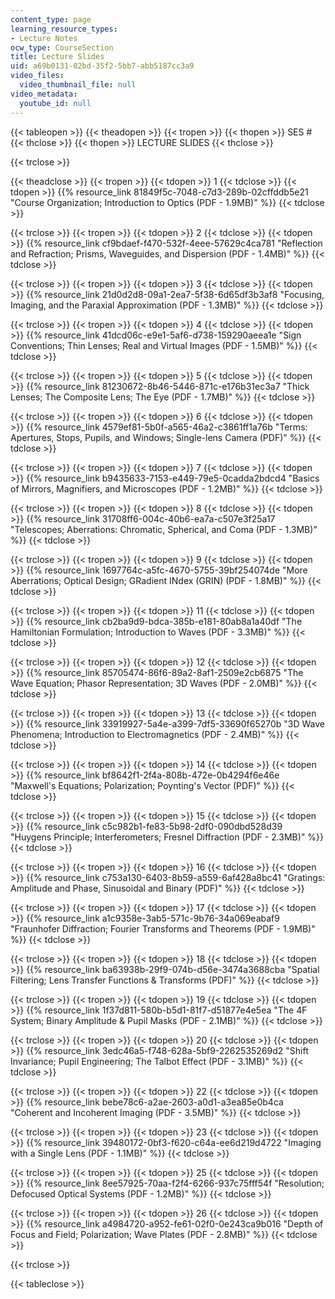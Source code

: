 ```yaml
---
content_type: page
learning_resource_types:
- Lecture Notes
ocw_type: CourseSection
title: Lecture Slides
uid: a69b0131-02bd-35f2-5bb7-abb5187cc3a9
video_files:
  video_thumbnail_file: null
video_metadata:
  youtube_id: null
---
```


{{< tableopen >}}
{{< theadopen >}}
{{< tropen >}}
{{< thopen >}}
SES #
{{< thclose >}}
{{< thopen >}}
LECTURE SLIDES
{{< thclose >}}

{{< trclose >}}

{{< theadclose >}}
{{< tropen >}}
{{< tdopen >}}
1
{{< tdclose >}}
{{< tdopen >}}
{{% resource_link 81849f5c-7048-c7d3-289b-02cffddb5e21 "Course Organization; Introduction to Optics (PDF - 1.9MB)" %}}
{{< tdclose >}}

{{< trclose >}}
{{< tropen >}}
{{< tdopen >}}
2
{{< tdclose >}}
{{< tdopen >}}
{{% resource_link cf9bdaef-f470-532f-4eee-57629c4ca781 "Reflection and Refraction; Prisms, Waveguides, and Dispersion (PDF - 1.4MB)" %}}
{{< tdclose >}}

{{< trclose >}}
{{< tropen >}}
{{< tdopen >}}
3
{{< tdclose >}}
{{< tdopen >}}
{{% resource_link 21d0d2d8-09a1-2ea7-5f38-6d65df3b3af8 "Focusing, Imaging, and the Paraxial Approximation (PDF - 1.3MB)" %}}
{{< tdclose >}}

{{< trclose >}}
{{< tropen >}}
{{< tdopen >}}
4
{{< tdclose >}}
{{< tdopen >}}
{{% resource_link 41dcd06c-e9e1-5af6-d738-159290aeea1e "Sign Conventions; Thin Lenses; Real and Virtual Images (PDF - 1.5MB)" %}}
{{< tdclose >}}

{{< trclose >}}
{{< tropen >}}
{{< tdopen >}}
5
{{< tdclose >}}
{{< tdopen >}}
{{% resource_link 81230672-8b46-5446-871c-e176b31ec3a7 "Thick Lenses; The Composite Lens; The Eye (PDF - 1.7MB)" %}}
{{< tdclose >}}

{{< trclose >}}
{{< tropen >}}
{{< tdopen >}}
6
{{< tdclose >}}
{{< tdopen >}}
{{% resource_link 4579ef81-5b0f-a565-46a2-c3861ff1a76b "Terms: Apertures, Stops, Pupils, and Windows; Single-lens Camera (PDF)" %}}
{{< tdclose >}}

{{< trclose >}}
{{< tropen >}}
{{< tdopen >}}
7
{{< tdclose >}}
{{< tdopen >}}
{{% resource_link b9435633-7153-e449-79e5-0cadda2bdcd4 "Basics of Mirrors, Magnifiers, and Microscopes (PDF - 1.2MB)" %}}
{{< tdclose >}}

{{< trclose >}}
{{< tropen >}}
{{< tdopen >}}
8
{{< tdclose >}}
{{< tdopen >}}
{{% resource_link 31708ff6-004c-40b6-ea7a-c507e3f25a17 "Telescopes; Aberrations: Chromatic, Spherical, and Coma (PDF - 1.3MB)" %}}
{{< tdclose >}}

{{< trclose >}}
{{< tropen >}}
{{< tdopen >}}
9
{{< tdclose >}}
{{< tdopen >}}
{{% resource_link 1697764c-a5fc-4670-5755-39bf254074de "More Aberrations; Optical Design; GRadient INdex (GRIN) (PDF - 1.8MB)" %}}
{{< tdclose >}}

{{< trclose >}}
{{< tropen >}}
{{< tdopen >}}
11
{{< tdclose >}}
{{< tdopen >}}
{{% resource_link cb2ba9d9-bdca-385b-e181-80ab8a1a40df "The Hamiltonian Formulation; Introduction to Waves (PDF - 3.3MB)" %}}
{{< tdclose >}}

{{< trclose >}}
{{< tropen >}}
{{< tdopen >}}
12
{{< tdclose >}}
{{< tdopen >}}
{{% resource_link 85705474-86f6-89a2-8af1-2509e2cb6875 "The Wave Equation; Phasor Representation; 3D Waves (PDF - 2.0MB)" %}}
{{< tdclose >}}

{{< trclose >}}
{{< tropen >}}
{{< tdopen >}}
13
{{< tdclose >}}
{{< tdopen >}}
{{% resource_link 33919927-5a4e-a399-7df5-33690f65270b "3D Wave Phenomena; Introduction to Electromagnetics (PDF - 2.4MB)" %}}
{{< tdclose >}}

{{< trclose >}}
{{< tropen >}}
{{< tdopen >}}
14
{{< tdclose >}}
{{< tdopen >}}
{{% resource_link bf8642f1-2f4a-808b-472e-0b4294f6e46e "Maxwell's Equations; Polarization; Poynting's Vector (PDF)" %}}
{{< tdclose >}}

{{< trclose >}}
{{< tropen >}}
{{< tdopen >}}
15
{{< tdclose >}}
{{< tdopen >}}
{{% resource_link c5c982b1-fe83-5b98-2df0-090dbd528d39 "Huygens Principle; Interferometers; Fresnel Diffraction (PDF - 2.3MB)" %}}
{{< tdclose >}}

{{< trclose >}}
{{< tropen >}}
{{< tdopen >}}
16
{{< tdclose >}}
{{< tdopen >}}
{{% resource_link c753a130-6403-8b59-a559-6af428a8bc41 "Gratings: Amplitude and Phase, Sinusoidal and Binary (PDF)" %}}
{{< tdclose >}}

{{< trclose >}}
{{< tropen >}}
{{< tdopen >}}
17
{{< tdclose >}}
{{< tdopen >}}
{{% resource_link a1c9358e-3ab5-571c-9b76-34a069eabaf9 "Fraunhofer Diffraction; Fourier Transforms and Theorems (PDF - 1.9MB)" %}}
{{< tdclose >}}

{{< trclose >}}
{{< tropen >}}
{{< tdopen >}}
18
{{< tdclose >}}
{{< tdopen >}}
{{% resource_link ba63938b-29f9-074b-d56e-3474a3688cba "Spatial Filtering; Lens Transfer Functions & Transforms (PDF)" %}}
{{< tdclose >}}

{{< trclose >}}
{{< tropen >}}
{{< tdopen >}}
19
{{< tdclose >}}
{{< tdopen >}}
{{% resource_link 1f37d811-580b-b5d1-81f7-d51877e4e5ea "The 4F System; Binary Amplitude & Pupil Masks (PDF - 2.1MB)" %}}
{{< tdclose >}}

{{< trclose >}}
{{< tropen >}}
{{< tdopen >}}
20
{{< tdclose >}}
{{< tdopen >}}
{{% resource_link 3edc46a5-f748-628a-5bf9-2262535269d2 "Shift Invariance; Pupil Engineering; The Talbot Effect (PDF - 3.1MB)" %}}
{{< tdclose >}}

{{< trclose >}}
{{< tropen >}}
{{< tdopen >}}
22
{{< tdclose >}}
{{< tdopen >}}
{{% resource_link bebe78c6-a2ae-2603-a0d1-a3ea85e0b4ca "Coherent and Incoherent Imaging (PDF - 3.5MB)" %}}
{{< tdclose >}}

{{< trclose >}}
{{< tropen >}}
{{< tdopen >}}
23
{{< tdclose >}}
{{< tdopen >}}
{{% resource_link 39480172-0bf3-f620-c64a-ee6d219d4722 "Imaging with a Single Lens (PDF - 1.1MB)" %}}
{{< tdclose >}}

{{< trclose >}}
{{< tropen >}}
{{< tdopen >}}
25
{{< tdclose >}}
{{< tdopen >}}
{{% resource_link 8ee57925-70aa-f2f4-6266-937c75fff54f "Resolution; Defocused Optical Systems (PDF - 1.2MB)" %}}
{{< tdclose >}}

{{< trclose >}}
{{< tropen >}}
{{< tdopen >}}
26
{{< tdclose >}}
{{< tdopen >}}
{{% resource_link a4984720-a952-fe61-02f0-0e243ca9b016 "Depth of Focus and Field; Polarization; Wave Plates (PDF - 2.8MB)" %}}
{{< tdclose >}}

{{< trclose >}}

{{< tableclose >}}